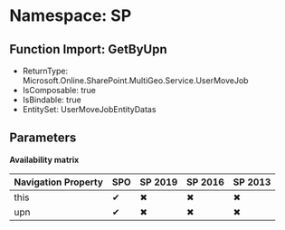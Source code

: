 # Namespace: SP

## Function Import: GetByUpn

- ReturnType: Microsoft.Online.SharePoint.MultiGeo.Service.UserMoveJob
- IsComposable: true
- IsBindable: true
- EntitySet: UserMoveJobEntityDatas

## Parameters

**Availability matrix**

Navigation Property | SPO | SP 2019 | SP 2016 | SP 2013
----------|-----|---------|---------|--------
this | ✔ | ✖ | ✖ | ✖
upn | ✔ | ✖ | ✖ | ✖
